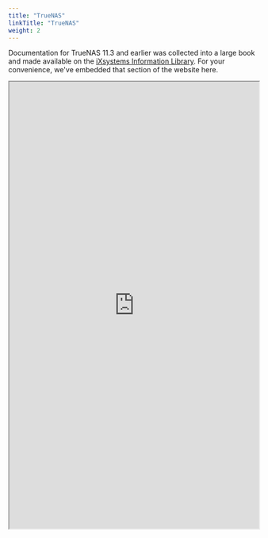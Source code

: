 ```yaml
---
title: "TrueNAS"
linkTitle: "TrueNAS"
weight: 2
---
```


Documentation for TrueNAS 11.3 and earlier was collected into a large book and made available on the [iXsystems Information Library](https://www.ixsystems.com/blog/knowledgebase_category/truenas/).
For your convenience, we've embedded that section of the website here.

<iframe src="https://www.ixsystems.com/documentation/truenas" width="100%" height="900"></iframe>
